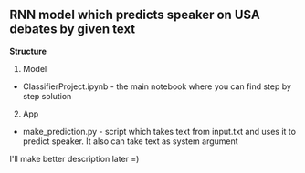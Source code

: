 ## RNN model which predicts speaker on USA debates by given text

**Structure**

1. Model
 * ClassifierProject.ipynb - the main notebook where you can find step by step solution 
 
2. App
 * make_prediction.py - script which takes text from input.txt and uses it to predict speaker. It also can take text as system argument
 

I'll make better description later =)
